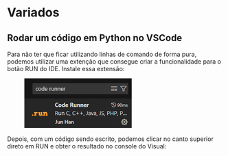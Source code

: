 # Variados

## Rodar um código em Python no VSCode

Para não ter que ficar utilizando linhas de comando de forma pura, podemos utilizar uma extenção que consegue criar a funcionalidade para o botão RUN do IDE. Instale essa extensão:

<figure><img src="../../.gitbook/assets/extensão para rodar códigos.png" alt=""><figcaption></figcaption></figure>

Depois, com um código sendo escrito, podemos clicar no canto superior direto em RUN e obter o resultado no console do Visual:

<figure><img src="../../.gitbook/assets/botão run do visual.png" alt=""><figcaption></figcaption></figure>
